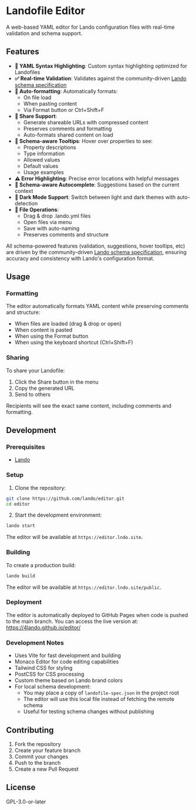 # Landofile Editor

A web-based YAML editor for Lando configuration files with real-time validation and schema support.

## Features

- **🎨 YAML Syntax Highlighting**: Custom syntax highlighting optimized for Landofiles
- **✅ Real-time Validation**: Validates against the community-driven [Lando schema specification](https://github.com/4lando/lando-spec)
- **🔄 Auto-formatting**: Automatically formats:
  - On file load
  - When pasting content
  - Via Format button or Ctrl+Shift+F
- **🔗 Share Support**: 
  - Generate shareable URLs with compressed content
  - Preserves comments and formatting
  - Auto-formats shared content on load
- **📝 Schema-aware Tooltips**: Hover over properties to see:
  - Property descriptions
  - Type information
  - Allowed values
  - Default values
  - Usage examples
- **⚠️ Error Highlighting**: Precise error locations with helpful messages
- **🎯 Schema-aware Autocomplete**: Suggestions based on the current context
- **🌙 Dark Mode Support**: Switch between light and dark themes with auto-detection
- **💾 File Operations**:
  - Drag & drop .lando.yml files
  - Open files via menu
  - Save with auto-naming
  - Preserves comments and structure

All schema-powered features (validation, suggestions, hover tooltips, etc) are driven by the community-driven [Lando schema specification](https://github.com/4lando/lando-spec), ensuring accuracy and consistency with Lando's configuration format.

## Usage

### Formatting

The editor automatically formats YAML content while preserving comments and structure:
- When files are loaded (drag & drop or open)
- When content is pasted
- When using the Format button
- When using the keyboard shortcut (Ctrl+Shift+F)

### Sharing

To share your Landofile:
1. Click the Share button in the menu
2. Copy the generated URL
3. Send to others

Recipients will see the exact same content, including comments and formatting.

## Development

### Prerequisites

- [Lando](https://docs.lando.dev/install)

### Setup

1. Clone the repository:

```bash
git clone https://github.com/lando/editor.git
cd editor
```

2. Start the development environment:

```bash
lando start
```

The editor will be available at `https://editor.lndo.site`.

### Building

To create a production build:

```bash
lando build
```
The editor will be available at `https://editor.lndo.site/public`.

### Deployment

The editor is automatically deployed to GitHub Pages when code is pushed to the main branch.
You can access the live version at: https://4lando.github.io/editor/

### Development Notes

- Uses Vite for fast development and building
- Monaco Editor for code editing capabilities
- Tailwind CSS for styling
- PostCSS for CSS processing
- Custom theme based on Lando brand colors
- For local schema development:
  - You may place a copy of `landofile-spec.json` in the project root
  - The editor will use this local file instead of fetching the remote schema
  - Useful for testing schema changes without publishing

## Contributing

1. Fork the repository
2. Create your feature branch
3. Commit your changes
4. Push to the branch
5. Create a new Pull Request

## License

GPL-3.0-or-later